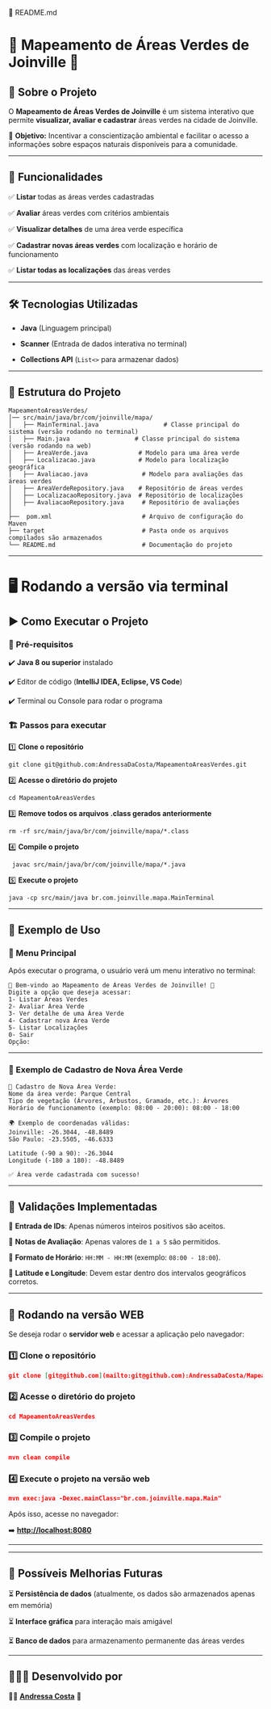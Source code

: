 📜 README.md

# 🌳 Mapeamento de Áreas Verdes de Joinville 🌿

## 📌 Sobre o Projeto

O **Mapeamento de Áreas Verdes de Joinville** é um sistema interativo que permite **visualizar, avaliar e cadastrar** áreas verdes na cidade de Joinville.

🌱 **Objetivo:** Incentivar a conscientização ambiental e facilitar o acesso a informações sobre espaços naturais disponíveis para a comunidade.

---

## 🚀 Funcionalidades

✅ **Listar** todas as áreas verdes cadastradas

✅ **Avaliar** áreas verdes com critérios ambientais

✅ **Visualizar detalhes** de uma área verde específica

✅ **Cadastrar novas áreas verdes** com localização e horário de funcionamento

✅ **Listar todas as localizações** das áreas verdes

---

## 🛠️ Tecnologias Utilizadas

-   **Java** (Linguagem principal)

-   **Scanner** (Entrada de dados interativa no terminal)

-   **Collections API** (`List<>` para armazenar dados)

---

## 📂 Estrutura do Projeto

```
MapeamentoAreasVerdes/
│── src/main/java/br/com/joinville/mapa/
│   ├── MainTerminal.java                  # Classe principal do sistema (versão rodando no terminal)
│   ├── Main.java                  # Classe principal do sistema (versão rodando na web)
│   ├── AreaVerde.java              # Modelo para uma área verde
│   ├── Localizacao.java            # Modelo para localização geográfica
│   ├── Avaliacao.java               # Modelo para avaliações das áreas verdes
│   ├── AreaVerdeRepository.java    # Repositório de áreas verdes
│   ├── LocalizacaoRepository.java  # Repositório de localizações
│   ├── AvaliacaoRepository.java     # Repositório de avaliações
│
├──  pom.xml                         # Arquivo de configuração do Maven
├── target                           # Pasta onde os arquivos compilados são armazenados
└── README.md                        # Documentação do projeto

```

---

# 🖥️ **Rodando a versão via terminal**

## ▶️ Como Executar o Projeto

### 🔹 **Pré-requisitos**

✔️ **Java 8 ou superior** instalado

✔️ Editor de código (**IntelliJ IDEA, Eclipse, VS Code**)

✔️ Terminal ou Console para rodar o programa

### 🏗️ **Passos para executar**

1️⃣ **Clone o repositório**

```
git clone git@github.com:AndressaDaCosta/MapeamentoAreasVerdes.git
```

2️⃣ **Acesse o diretório do projeto**

```
cd MapeamentoAreasVerdes
```

3️⃣ **Remove todos os arquivos .class gerados anteriormente**

```
rm -rf src/main/java/br/com/joinville/mapa/*.class
```

4️⃣ **Compile o projeto**

```
 javac src/main/java/br/com/joinville/mapa/*.java
```

5️⃣ **Execute o projeto**

```
java -cp src/main/java br.com.joinville.mapa.MainTerminal
```

---

## 📜 Exemplo de Uso

### **📌 Menu Principal**

Após executar o programa, o usuário verá um menu interativo no terminal:

```
🌳 Bem-vindo ao Mapeamento de Áreas Verdes de Joinville! 🌿
Digite a opção que deseja acessar:
1- Listar Áreas Verdes
2- Avaliar Área Verde
3- Ver detalhe de uma Área Verde
4- Cadastrar nova Área Verde
5- Listar Localizações
0- Sair
Opção:
```

---

### **📍 Exemplo de Cadastro de Nova Área Verde**

```
📍 Cadastro de Nova Área Verde:
Nome da área verde: Parque Central
Tipo de vegetação (Árvores, Arbustos, Gramado, etc.): Árvores
Horário de funcionamento (exemplo: 08:00 - 20:00): 08:00 - 18:00

🌍 Exemplo de coordenadas válidas:
Joinville: -26.3044, -48.8489
São Paulo: -23.5505, -46.6333

Latitude (-90 a 90): -26.3044
Longitude (-180 a 180): -48.8489

✅ Área verde cadastrada com sucesso!
```

---

## 📌 Validações Implementadas

🔹 **Entrada de IDs**: Apenas números inteiros positivos são aceitos.

🔹 **Notas de Avaliação**: Apenas valores de `1 a 5` são permitidos.

🔹 **Formato de Horário**: `HH:MM - HH:MM` (exemplo: `08:00 - 18:00`).

🔹 **Latitude e Longitude**: Devem estar dentro dos intervalos geográficos corretos.

---

## 🚀 **Rodando na versão WEB**

Se deseja rodar o **servidor web** e acessar a aplicação pelo navegador:

### **1️⃣ Clone o repositório**

```json
git clone [git@github.com](mailto:git@github.com):AndressaDaCosta/MapeamentoAreasVerdes.git
```

### **2️⃣ Acesse o diretório do projeto**

```json
cd MapeamentoAreasVerdes
```

### **3️⃣ Compile o projeto**

```json
mvn clean compile
```

### **4️⃣ Execute o projeto na versão web**

```json
mvn exec:java -Dexec.mainClass="br.com.joinville.mapa.Main"
```

Após isso, acesse no navegador:

➡️ [**http://localhost:8080**](http://localhost:8080/)

---

---

## 📌 Possíveis Melhorias Futuras

⏳ **Persistência de dados** (atualmente, os dados são armazenados apenas em memória)

⏳ **Interface gráfica** para interação mais amigável

⏳ **Banco de dados** para armazenamento permanente das áreas verdes

---

## 👩🏻‍💻 Desenvolvido por

👩‍💻 [**Andressa Costa**](https://github.com/AndressaDaCosta) 🚀
